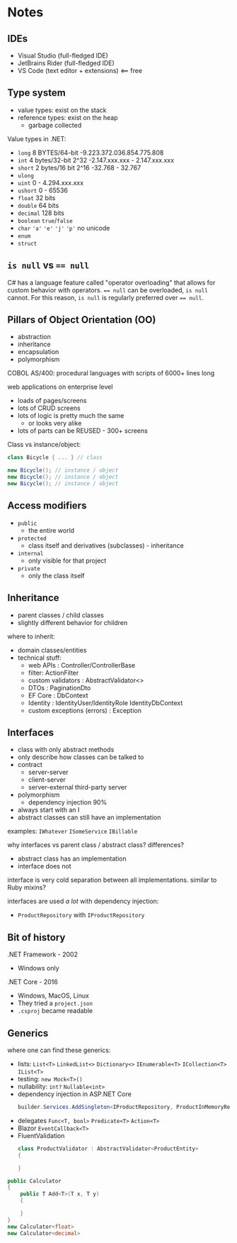 # Notes

## IDEs

- Visual Studio (full-fledged IDE)
- JetBrains Rider (full-fledged IDE)
- VS Code (text editor + extensions) <== free

## Type system

- value types: exist on the stack
- reference types: exist on the heap
  - garbage collected

Value types in .NET:

- `long` 8 BYTES/64-bit -9.223.372.036.854.775.808
- `int` 4 bytes/32-bit 2^32 -2.147.xxx.xxx - 2.147.xxx.xxx
- `short` 2 bytes/16 bit 2^16 -32.768 - 32.767
- `ulong`
- `uint` 0 - 4.294.xxx.xxx
- `ushort` 0 - 65536
- `float` 32 bits
- `double` 64 bits
- `decimal` 128 bits
- `boolean` `true`/`false`
- `char` `'a'` `'e'` `'j'` `'p'` no unicode
- `enum`
- `struct`

## `is null` vs `== null`

C# has a language feature called "operator overloading" that allows for custom behavior with operators. `== null` can be overloaded, `is null` cannot. For this reason, `is null` is regularly preferred over `== null`.


## Pillars of Object Orientation (OO)

- abstraction
- inheritance
- encapsulation
- polymorphism

COBOL AS/400: procedural languages with scripts of 6000+ lines long

web applications on enterprise level
- loads of pages/screens
- lots of CRUD screens
- lots of logic is pretty much the same
  - or looks very alike
- lots of parts can be REUSED - 300+ screens


Class vs instance/object:

```cs
class Bicycle { ... } // class

new Bicycle(); // instance / object
new Bicycle(); // instance / object
new Bicycle(); // instance / object
```

## Access modifiers

- `public`
  - the entire world
- `protected`
  - class itself and derivatives (subclasses) - inheritance
- `internal`
  - only visible for that project
- `private`
  - only the class itself

## Inheritance

- parent classes / child classes
- slightly different behavior for children

where to inherit:

- domain classes/entities
- technical stuff:
  - web APIs    : Controller/ControllerBase
  - filter:   ActionFilter
  - custom validators   : AbstractValidator<>
  - DTOs     : PaginationDto
  - EF Core   :  DbContext
  - Identity   : IdentityUser/IdentityRole  IdentityDbContext
  - custom exceptions (errors)   : Exception

## Interfaces

- class with only abstract methods
- only describe how classes can be talked to
- contract
  - server-server
  - client-server
  - server-external third-party server
- polymorphism
  - dependency injection 90%
- always start with an I
- abstract classes can still have an implementation

examples: `IWhatever`  `ISomeService`  `IBillable`

why interfaces vs parent class / abstract class? differences?
- abstract class has an implementation
- interface does not

interface is very cold separation between all implementations. similar to Ruby mixins?

interfaces are used *a lot* with dependency injection:
- `ProductRepository` with `IProductRepository`

## Bit of history

.NET Framework - 2002
- Windows only

.NET Core - 2016
- Windows, MacOS, Linux
- They tried a `project.json`
- `.csproj` became readable

## Generics

where one can find these generics:

- lists: `List<T>` `LinkedList<>` `Dictionary<>` `IEnumerable<T>` `ICollection<T>` `IList<T>`
- testing:  `new Mock<T>()`
- nullability:  `int?`  `Nullable<int>`
- dependency injection in ASP.NET Core
  ```cs
  builder.Services.AddSingleton<IProductRepository, ProductInMemoryRepository>();
  ```
- delegates `Func<T, bool>` `Predicate<T>` `Action<T>`
- Blazor `EventCallback<T>`
- FluentValidation
  ```cs
  class ProductValidator : AbstractValidator<ProductEntity>
  {

  }
  ```



```cs
public Calculator
{
	public T Add<T>(T x, T y)
	{

	}
}
new Calculator<float>
new Calculator<decimal>
```